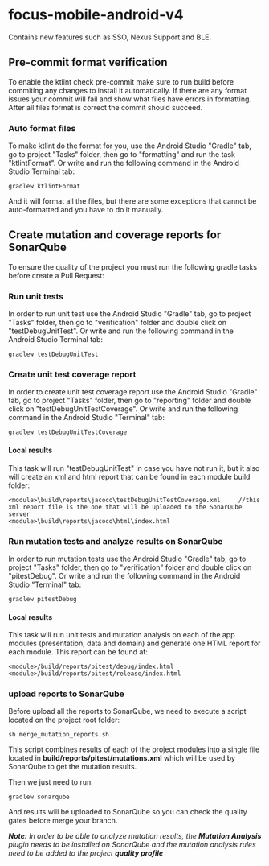 # focus-mobile-android-v4
Contains new features such as SSO, Nexus Support and BLE.

## Pre-commit format verification
To enable the ktlint check pre-commit make sure to run build before commiting any changes to install it automatically.
If there are any format issues your commit will fail and show what files have errors in formatting.
After all files format is correct the commit should succeed.

### Auto format files
To make ktlint do the format for you, use the Android Studio "Gradle" tab, go to project "Tasks" folder, then go to "formatting" and run the task "ktlintFormat".
Or write and run the following command in the Android Studio Terminal tab:

    gradlew ktlintFormat

And it will format all the files, but there are some exceptions that cannot be auto-formatted and you have to do it manually.

## Create mutation and coverage reports for SonarQube
To ensure the quality of the project you must run the following gradle tasks before create a Pull Request:

### Run unit tests
In order to run unit test use the Android Studio "Gradle" tab, go to project "Tasks" folder, then go to "verification" folder and double click on "testDebugUnitTest".
Or write and run the following command in the Android Studio Terminal tab:

    gradlew testDebugUnitTest

### Create unit test coverage report
In order to create unit test coverage report use the Android Studio "Gradle" tab, go to project "Tasks" folder, then go to "reporting" folder and double click on "testDebugUnitTestCoverage".
Or write and run the following command in the Android Studio "Terminal" tab:

    gradlew testDebugUnitTestCoverage

#### Local results

This task will run "testDebugUnitTest" in case you have not run it, but it also will create an xml and html report that can be found in each module build folder:

    <module>\build\reports\jacoco\testDebugUnitTestCoverage.xml     //this xml report file is the one that will be uploaded to the SonarQube server
    <module>\build\reports\jacoco\html\index.html

### Run mutation tests and analyze results on SonarQube
In order to run mutation tests use the Android Studio "Gradle" tab, go to project "Tasks" folder, then go to "verification" folder and double click on "pitestDebug".
Or write and run the following command in the Android Studio "Terminal" tab:

    gradlew pitestDebug

#### Local results

This task will run unit tests and mutation analysis on each of the app modules (presentation, data and domain) and generate one HTML report for each module. This report can be found at:

    <module>/build/reports/pitest/debug/index.html
	<module>/build/reports/pitest/release/index.html

### upload reports to SonarQube
Before upload all the reports to SonarQube, we need to execute a script located on the project root folder:

    sh merge_mutation_reports.sh

This script combines results of each of the project modules into a single file located in **build/reports/pitest/mutations.xml** which will be used by SonarQube to get the mutation results.

Then we just need to run:

    gradlew sonarqube

And results will be uploaded to SonarQube so you can check the quality gates before merge your branch.

***Note:** In order to be able to analyze mutation results, the **Mutation Analysis** plugin needs to be installed on SonarQube and the mutation analysis rules need to be added to the project **quality profile***
